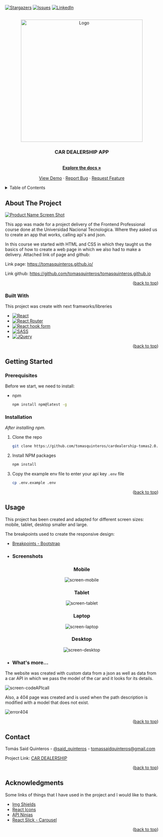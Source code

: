 
<a name="readme-top"></a>

<!-- PROJECT SHIELDS -->


[![Stargazers][stars-shield]][stars-url]
[![Issues][issues-shield]][issues-url]
[![LinkedIn][linkedin-shield]][linkedin-url]

<!-- PROJECT LOGO -->
<br />
<div align="center">
  <a href="https://cardealership-tomasquinteros.netlify.app/">
    <img src="public/images/readme-images/logo.png" alt="Logo" width="400">
  </a>

  <h3 align="center">CAR DEALERSHIP APP</h3>

  <p align="center">
    <br />
    <a href="https://github.com/tomasquinteros/cardealership-tomas2.0"><strong>Explore the docs »</strong></a>
    <br />
    <br />
    <a href="https://cardealership-tomasquinteros.netlify.app/">View Demo</a>
    ·
    <a href="https://github.com/tomasquinteros/cardealership-tomas2.0/issues">Report Bug</a>
    ·
    <a href="https://github.com/tomasquinteros/cardealership-tomas2.0/issues">Request Feature</a>
  </p>
</div>



<!-- TABLE OF CONTENTS -->
<details>
  <summary>Table of Contents</summary>
  <ol>
    <li>
      <a href="#about-the-project">About The Project</a>
      <ul>
        <li><a href="#built-with">Built With</a></li>
      </ul>
    </li>
    <li>
      <a href="#getting-started">Getting Started</a>
      <ul>
        <li><a href="#prerequisites">Prerequisites</a></li>
        <li><a href="#installation">Installation</a></li>
      </ul>
    </li>
    <li><a href="#usage">Usage</a></li>
    <li><a href="#contact">Contact</a></li>
    <li><a href="#acknowledgments">Acknowledgments</a></li>
  </ol>
</details>



<!-- ABOUT THE PROJECT -->
## About The Project

[![Product Name Screen Shot][product-screenshot]](https://cardealership-tomasquinteros.netlify.app/)

This app was made for a project delivery of the Frontend Professional course done at the Universidad Nacional Tecnologica. Where they asked us to create an app that works, calling api's and json.

In this course we started with HTML and CSS in which they taught us the basics of how to create a web page in which we also had to make a delivery. Attached link of page and github:
<p>Link page: <a href="https://tomasquinteros.github.io/">https://tomasquinteros.github.io/</a></p>
<p>Link github: <a href="https://github.com/tomasquinteros/tomasquinteros.github.io">https://github.com/tomasquinteros/tomasquinteros.github.io</a></p>


<p align="right">(<a href="#readme-top">back to top</a>)</p>



### Built With

This project was create with next framworks/libreries 

* [![React][React.js]][React-url]
* [![React Router][React-Router]][React-Router-url]
* [![React hook form][React-hook-form]][Reacthooksform-url]
* [![SASS][SASS.com]][SASS-url]
* [![JQuery][JQuery.com]][JQuery-url]

<p align="right">(<a href="#readme-top">back to top</a>)</p>



<!-- GETTING STARTED -->
## Getting Started

### Prerequisites

Before we start, we need to install:
* npm
  ```sh
  npm install npm@latest -g
  ```

### Installation

_After installing npm._


1. Clone the repo
   ```sh
   git clone https://github.com/tomasquinteros/cardealership-tomas2.0.git
   ```
2. Install NPM packages
   ```sh
   npm install
   ```
3. Copy the example env file to enter your api key `.env` file
   ```bash
   cp .env.example .env
   ```

<p align="right">(<a href="#readme-top">back to top</a>)</p>



<!-- USAGE EXAMPLES -->
## Usage

This project has been created and adapted for different screen sizes: mobile, tablet, desktop smaller and large.

The breakpoints used to create the responsive design:

  * [Breakpoints - Bootstrap](https://getbootstrap.com/docs/5.3/layout/breakpoints/)

  * ### Screenshots 
  <div align="center">
  <h3>Mobile</h3> 

  <img src="public/images/readme-images/Mobile.png" alt="screen-mobile">

  <h3>Tablet</h3>

  <img src="public/images/readme-images/Tablet.png" alt="screen-tablet">

  <h3>Laptop</h3>

  <img src="public/images/readme-images/Laptop.png" alt="screen-laptop">

  <h3>Desktop</h3>

  <img src="public/images/readme-images/Desktop.png" alt="screen-desktop">
  </div>
  
  * ### What's more...


  The website was created with custom data from a json as well as data from a car API in which we pass the model of the car and it looks for its details.

  <img align="center" src="public/images/readme-images/code-APIcall.png" alt="screen-codeAPIcall">

  Also, a 404 page was created and is used when the path description is modified with a model that does not exist.

  <img align="center" src="public/images/readme-images/404-Mobile.png" alt="error404">

  <p align="right">(<a href="#readme-top">back to top</a>)</p>

<!-- CONTACT -->
## Contact

Tomás Said Quinteros - [@said_quinteros](https://twitter.com/said_quinteros) - tomassaidquinteros@gmail.com

Project Link: [CAR DEALERSHIP](https://github.com/tomasquinteros/cardealership-tomas2.0)

<p align="right">(<a href="#readme-top">back to top</a>)</p>



<!-- ACKNOWLEDGMENTS -->
## Acknowledgments

Some links of things that I have used in the project and I would like to thank.


* [Img Shields](https://shields.io)
* [React Icons](https://react-icons.github.io/react-icons/)
* [API Ninjas](https://api-ninjas.com/api/cars)
* [React Slick - Carousel](https://react-slick.neostack.com/)
<p align="right">(<a href="#readme-top">back to top</a>)</p>



<!-- LINKS & IMAGES -->
[stars-shield]: https://img.shields.io/github/stars/tomasquinteros/cardealership-tomas2.0.svg?style=for-the-badge
[stars-url]: https://github.com/tomasquinteros/cardealership-tomas2.0/stargazers
[issues-shield]: https://img.shields.io/github/issues/tomasquinteros/cardealership-tomas2.0.svg?style=for-the-badge
[issues-url]: https://github.com/tomasquinteros/cardealership-tomas2.0/issues
[linkedin-shield]: https://img.shields.io/badge/-LinkedIn-black.svg?style=for-the-badge&logo=linkedin&colorB=555
[linkedin-url]: https://www.linkedin.com/in/tom%C3%A1s-quinteros-495a81252/
[product-screenshot]: public/images/readme-images/screenshot-page.png


[React.js]: https://img.shields.io/badge/React-20232A?style=for-the-badge&logo=react&logoColor=61DAFB
[React-url]: https://reactjs.org/
[React-hook-form]: https://img.shields.io/badge/React%20Hook%20Form-%23EC5990.svg?style=for-the-badge&logo=reacthookform&logoColor=white
[Reacthooksform-url]: https://react-hook-form.com/
[React-Router]: https://img.shields.io/badge/React_Router-CA4245?style=for-the-badge&logo=react-router&logoColor=white
[React-Router-url]: https://reactrouter.com/en/main

[JQuery.com]: https://img.shields.io/badge/jQuery-0769AD?style=for-the-badge&logo=jquery&logoColor=white
[JQuery-url]: https://jquery.com 

[SASS.com]: https://img.shields.io/badge/SASS-hotpink.svg?style=for-the-badge&logo=SASS&logoColor=white
[SASS-url]: https://sass-lang.com/